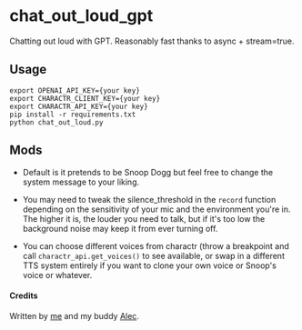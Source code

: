 # chat_out_loud_gpt
Chatting out loud with GPT. Reasonably fast thanks to async + stream=true.

## Usage
```
export OPENAI_API_KEY={your key}
export CHARACTR_CLIENT_KEY={your key}
export CHARACTR_API_KEY={your key}
pip install -r requirements.txt
python chat_out_loud.py
```

## Mods
- Default is it pretends to be Snoop Dogg but feel free to change the system message to your liking.

- You may need to tweak the silence_threshold in the `record` function depending on the sensitivity of your mic and the environment you're in. The higher it is, the louder you need to talk, but if it's too low the background noise may keep it from ever turning off.

- You can choose different voices from charactr (throw a breakpoint and call `charactr_api.get_voices()` to see available, or swap in a different TTS system entirely if you want to clone your own voice or Snoop's voice or whatever.








#### Credits
Written by [me](http://twitter.com/zswitten) and my buddy [Alec](https://github.com/thatperson42).
